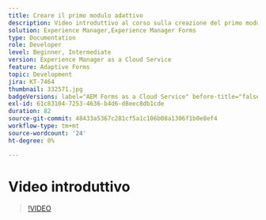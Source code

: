 ```yaml
---
title: Creare il primo modulo adattivo
description: Video introduttivo al corso sulla creazione del primo modulo adattivo
solution: Experience Manager,Experience Manager Forms
type: Documentation
role: Developer
level: Beginner, Intermediate
version: Experience Manager as a Cloud Service
feature: Adaptive Forms
topic: Development
jira: KT-7464
thumbnail: 332571.jpg
badgeVersions: label="AEM Forms as a Cloud Service" before-title="false"
exl-id: 61c83104-7253-4636-b4d6-d8eec8db1cde
duration: 82
source-git-commit: 48433a5367c281cf5a1c106b08a1306f1b0e8ef4
workflow-type: tm+mt
source-wordcount: '24'
ht-degree: 0%

---
```


# Video introduttivo


>[!VIDEO](https://video.tv.adobe.com/v/332571?quality=12&learn=on)
